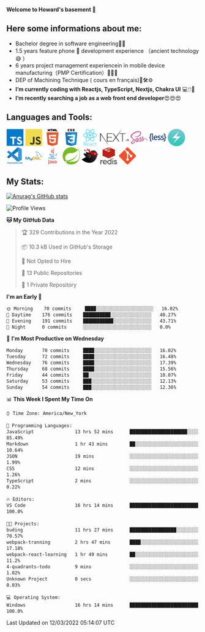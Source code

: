 **Welcome to Howard's basement  👋**
<!--
**howardding2000/howardding2000** is a ✨ _special_ ✨ repository because its `README.md` (this file) appears on your GitHub profile.

Here are some ideas to get you started: -->

**Here some informations about me:**  
---
- Bachelor degree in software engineering:man_student:
- 1.5 years feature phone :iphone: development experience （ancient technology :sweat_smile:	）
- 6 years project management experiencein in mobile device manufacturing（PMP Certification）:briefcase::necktie::pencil:
- DEP of Machining Technique ( cours en français):toolbox::hammer_and_wrench::gear:
- __I’m currently coding with Reactjs, TypeScript, Nextjs, Chakra UI__ :computer::computer_mouse::muscle:
- __I’m recently searching a job as a web front end developer__:heart_eyes::heart_eyes::heart_eyes:
<!--- Welcome to visite my website <a href="https://www.buding.ca">buding.ca</a>, although it's still under construction :sweat_smile::sweat_smile::sweat_smile:-->

**Languages and Tools:**  
---
<div>  
<a href="#"><img height="45" src="./assets/icons/typescript.svg" alt="TypeScript"></a>
<a href="#"><img height="45" src="./assets/icons/javascript.svg" alt="JavaScript"></a>
<a href="#"><img height="45" src="./assets/icons/html5.svg" alt="html5"></a>
<a href="#"><img height="45" src="./assets/icons/css3.svg" alt="CSS3"></a>
<a href="#"><img height="45" src="./assets/icons/react.svg" alt="React"></a>
<a href="#"><img height="45" src="./assets/icons/nextjs.svg" alt="Nextjs"></a>
<a href="#"><img height="45" src="./assets/icons/sass.svg" alt="SASS"></a>
<a href="#"><img height="45" src="./assets/icons/less.svg" alt="LESS"></a>
<a href="#"><img height="45" src="./assets/icons/logo-chakra-400x400.jpg" alt="Chakra UI"></a>
<!--<a href="#"><img height="45" src="./assets/icons/bootstrap.svg" alt="Bootstrap"></a>-->
<a href="#"><img height="45" src="./assets/icons/vscode.svg" alt="vscode"></a>
<a href="#"><img height="45" src="./assets/icons/mysql.svg" alt="MySQL"></a>
<a href="#"><img height="45" src="./assets/icons/java.svg" alt="JAVA"></a>
<a href="#"><img height="45" src="./assets/icons/spring.svg" alt="SpringBoot 2"></a>
<a href="#"><img height="45" src="./assets/icons/mybatis.svg" alt="MyBatis"></a>
<a href="#"><img height="45" src="./assets/icons/redis.svg" alt="Redis"></a>
<a href="#"><img height="45" src="./assets/icons/git.svg" alt="git"></a>
<!--<a href="#"><img height="45" src="./assets/icons/docker.svg" alt="docker"></a>-->
<!--<a href="#"><img height="45" src="./assets/icons/bash.svg" alt="bash"></a>-->
<!--<a href="#"><img height="45" src="./assets/icons/linux.svg" alt="Linux"></a>-->
</div>

**My Stats:**  
---
[![Anurag's GitHub stats](https://github-readme-stats.vercel.app/api?username=howardding2000&show_icons=true&theme=default)](#)

<!--START_SECTION:waka-->
![Profile Views](http://img.shields.io/badge/Profile%20Views-28-blue)

**🐱 My GitHub Data** 

> 🏆 329 Contributions in the Year 2022
 > 
> 📦 10.3 kB Used in GitHub's Storage 
 > 
> 🚫 Not Opted to Hire
 > 
> 📜 13 Public Repositories 
 > 
> 🔑 1 Private Repository 
 > 
**I'm an Early 🐤** 

```text
🌞 Morning    70 commits     ████░░░░░░░░░░░░░░░░░░░░░   16.02% 
🌆 Daytime    176 commits    ██████████░░░░░░░░░░░░░░░   40.27% 
🌃 Evening    191 commits    ███████████░░░░░░░░░░░░░░   43.71% 
🌙 Night      0 commits      ░░░░░░░░░░░░░░░░░░░░░░░░░   0.0%

```
📅 **I'm Most Productive on Wednesday** 

```text
Monday       70 commits     ████░░░░░░░░░░░░░░░░░░░░░   16.02% 
Tuesday      72 commits     ████░░░░░░░░░░░░░░░░░░░░░   16.48% 
Wednesday    76 commits     ████░░░░░░░░░░░░░░░░░░░░░   17.39% 
Thursday     68 commits     ████░░░░░░░░░░░░░░░░░░░░░   15.56% 
Friday       44 commits     ██░░░░░░░░░░░░░░░░░░░░░░░   10.07% 
Saturday     53 commits     ███░░░░░░░░░░░░░░░░░░░░░░   12.13% 
Sunday       54 commits     ███░░░░░░░░░░░░░░░░░░░░░░   12.36%

```


📊 **This Week I Spent My Time On** 

```text
⌚︎ Time Zone: America/New_York

💬 Programming Languages: 
JavaScript               13 hrs 52 mins      █████████████████████░░░░   85.49% 
Markdown                 1 hr 43 mins        ██░░░░░░░░░░░░░░░░░░░░░░░   10.64% 
JSON                     19 mins             ░░░░░░░░░░░░░░░░░░░░░░░░░   1.99% 
CSS                      12 mins             ░░░░░░░░░░░░░░░░░░░░░░░░░   1.26% 
TypeScript               2 mins              ░░░░░░░░░░░░░░░░░░░░░░░░░   0.22%

🔥 Editors: 
VS Code                  16 hrs 14 mins      █████████████████████████   100.0%

🐱‍💻 Projects: 
buding                   11 hrs 27 mins      █████████████████░░░░░░░░   70.57% 
webpack-tranning         2 hrs 47 mins       ████░░░░░░░░░░░░░░░░░░░░░   17.18% 
webpack-react-learning   1 hr 49 mins        ██░░░░░░░░░░░░░░░░░░░░░░░   11.2% 
4-quadrants-todo         9 mins              ░░░░░░░░░░░░░░░░░░░░░░░░░   1.02% 
Unknown Project          0 secs              ░░░░░░░░░░░░░░░░░░░░░░░░░   0.03%

💻 Operating System: 
Windows                  16 hrs 14 mins      █████████████████████████   100.0%

```


 Last Updated on 12/03/2022 05:14:07 UTC
<!--END_SECTION:waka-->

<!-- need to replace the icon sources

[![Top Langs](https://github-readme-stats.vercel.app/api/top-langs/?username=howardding2000&layout=compact)](#)

- 👯 I’m looking to collaborate on ...
- 🤔 I’m looking for help with ...
- 💬 Ask me about ...
- 📫 How to reach me: ...
- 😄 Pronouns: ...
- ⚡ Fun fact: ...
-->
